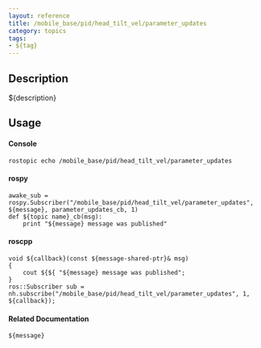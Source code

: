 ```yaml
---
layout: reference
title: /mobile_base/pid/head_tilt_vel/parameter_updates
category: topics
tags: 
- ${tag}
---
```


## Description
${description}

## Usage
#### Console
```
rostopic echo /mobile_base/pid/head_tilt_vel/parameter_updates
```

#### rospy
```
awake_sub = rospy.Subscriber("/mobile_base/pid/head_tilt_vel/parameter_updates", ${message}, parameter_updates_cb, 1)
def ${topic name}_cb(msg):
    print "${message} message was published"
```

#### roscpp
```
void ${callback}(const ${message-shared-ptr}& msg)
{
    cout ${${ "${message} message was published";
}
ros::Subscriber sub = nh.subscribe("/mobile_base/pid/head_tilt_vel/parameter_updates", 1, ${callback});
```

#### Related Documentation
``${message}``